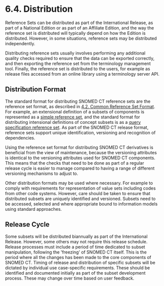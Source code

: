 # 6.4. Distribution

Reference Sets can be distributed as part of the International Release, as part of a National Edition or as part of an Affiliate Edition, and the way the reference set is distributed will typically depend on how the Edition is distributed. However, in some situations, reference sets may be distributed independently.

Distributing reference sets usually involves performing any additional quality checks required to ensure that the data can be exported correctly, and then exporting the reference set from the terminology management tool. Finally, the reference set is distributed to the users, for example as release files accessed from an online library using a terminology server API. 

## Distribution Format

The standard format for distributing SNOMED CT reference sets are the reference set format, as described in [4.2. Common Reference Set Format](4.2.-Common-Reference-Set-Format_35985488.html). For example, an extensional definition of a subsets of components is represented as a [simple reference set](5.1-Simple-Reference-Set_35985677.html), and the standard format for distributing intensional definitions of concept subsets is as a [query specification reference set](5.2.-Query-Specification-Reference-Set_35985685.html). As part of the SNOMED CT release format, reference sets support unique identification, versioning and recognition of dependencies. 

Using the reference set format for distributing SNOMED CT derivatives is beneficial from the view of maintenance, because the versioning attributes is identical to the versioning attributes used for SNOMED CT components. This means that the checks that need to be done as part of a regular release cycle is easier to manage compared to having a range of different versioning mechanisms to adjust to. 

Other distribution formats may be used where necessary. For example to comply with requirements for representation of value sets including codes from other code systems. However, care should be taken to ensure that distributed subsets are uniquely identified and versioned. Subsets need to be accessed, selected and where appropriate bound to information models using standard approaches.

## Release Cycle

Some subsets will be distributed biannually as part of the International Release. However, some others may not require this release schedule. Release processes must include a period of time dedicated to subset manipulation, following the 'freezing' of SNOMED CT itself. This is the period where all the changes has been made to the core components of SNOMED CT. Timing of release and distribution of specific subsets will be dictated by individual use case-specific requirements. These should be identified and documented initially as part of the subset development process. These may change over time based on user feedback.
